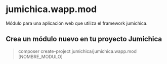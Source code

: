 # jumichica.wapp.mod
Módulo para una aplicación web que utiliza el framework jumichica.

## Crea un módulo nuevo en tu proyecto Jumíchica
> composer create-project jumichica/jumichica.wapp.mod [NOMBRE_MODULO]